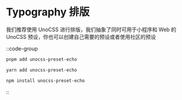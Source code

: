 # Typography 排版

我们推荐使用 UnoCSS 进行排版，我们抽象了同时可用于小程序和 Web 的 UnoCSS 预设，你也可以创建自己需要的预设或者使用社区的预设

::code-group
```bash [pnpm]
pnpm add unocss-preset-echo
```

```bash [yarn]
yarn add unocss-preset-echo
```

```bash [npm]
npm install unocss-preset-echo
```
::
